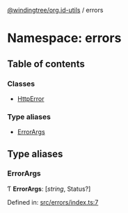 [@windingtree/org.id-utils](../README.md) / errors

# Namespace: errors

## Table of contents

### Classes

- [HttpError](../classes/errors.httperror.md)

### Type aliases

- [ErrorArgs](errors.md#errorargs)

## Type aliases

### ErrorArgs

Ƭ **ErrorArgs**: [*string*, Status?]

Defined in: [src/errors/index.ts:7](https://github.com/windingtree/org.id-sdk/blob/e9d9d46/packages/shared/src/errors/index.ts#L7)
